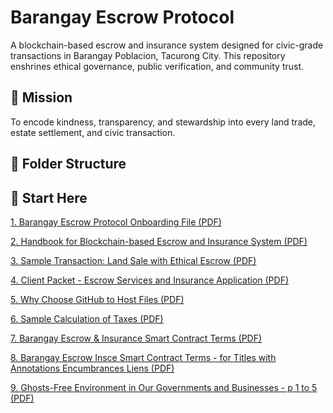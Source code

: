 # Barangay Escrow Protocol

A blockchain-based escrow and insurance system designed for civic-grade transactions in Barangay Poblacion, Tacurong City. This repository enshrines ethical governance, public verification, and community trust.

## 🌱 Mission
To encode kindness, transparency, and stewardship into every land trade, estate settlement, and civic transaction.

## 🧠 Folder Structure



## 📄 Start Here  
[1.  Barangay Escrow Protocol Onboarding File (PDF)](https://github.com/onnoblock/Barangay-Escrow-Protocol/blob/main/docs/pdf/Barangay%20Escrow%20Protocol.pdf)

[2.  Handbook for Blockchain-based Escrow and Insurance System (PDF)](https://github.com/onnoblock/Barangay-Escrow-Protocol/blob/main/docs/pdf/2.%20%20Handbook%20for%20Blockchain-based%20Escrow%20and%20Insurance%20System.pdf)

[3.  Sample Transaction:  Land Sale with Ethical Escrow (PDF)](https://github.com/onnoblock/Barangay-Escrow-Protocol/blob/main/docs/pdf/3.%20%20Sample%20Transaction%20-%20Land%20Sale%20with%20Ethical%20Escrow.pdf)

[4.  Client Packet - Escrow Services and Insurance Application (PDF)](https://github.com/onnoblock/Barangay-Escrow-Protocol/blob/main/docs/pdf/4.%20%20Client%20Packet%20-%20Escrow%20Services%20and%20Insurance%20Application.pdf)

[5.  Why Choose GitHub to Host Files (PDF)](https://github.com/onnoblock/Barangay-Escrow-Protocol/blob/main/docs/pdf/5%20%20Why%20Choose%20Github%20to%20Host%20Files.pdf)

[6.  Sample Calculation of Taxes (PDF)](https://github.com/onnoblock/Barangay-Escrow-Protocol/blob/main/docs/pdf/6.%20%20Sample%20Calculation%20of%20Taxes.pdf)

[7.  Barangay Escrow & Insurance Smart Contract Terms (PDF)](https://github.com/onnoblock/Barangay-Escrow-Protocol/blob/main/docs/pdf/7.%20%20Barangay%20Escrow%20%26%20Insurance%20Smart%20Contract%20Terms.pdf)

[8.  Barangay Escrow Insce Smart Contract Terms - for Titles with Annotations Encumbrances Liens (PDF)](https://github.com/onnoblock/Barangay-Escrow-Protocol/blob/main/docs/pdf/8.%20%20Barangay%20Escrow%20Insce%20Smart%20Contract%20Terms%20-%20for%20Titles%20with%20Annotations%20Encumbrances%20Liens.pdf)

[9.  Ghosts-Free Environment in Our Governments and Businesses - p 1 to 5 (PDF)]()
